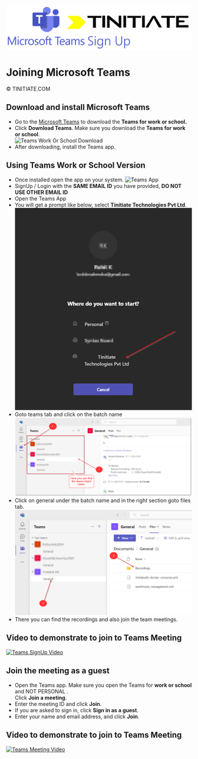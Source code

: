 ![MS Teams Tinitiate Image](./images/ms_teams_tinitiate.png)
# Joining Microsoft Teams
&copy; TINITIATE.COM


## Download and install Microsoft Teams
* Go to the [Microsoft Teams](https://www.microsoft.com/en-us/microsoft-teams/download-app) to download the **Teams for work or school.**
* Click **Download Teams**. Make sure you download the **Teams for work or school**.  
![Teams Work Or School Download](./images/teamsdownload.png)
* After downloading, install the Teams app.

## Using Teams Work or School Version
* Once installed open the app on your system.
![Teams App](./images/onceinstalled.png)
* SignUp / Login with the **SAME EMAIL ID** you have provided, **DO NOT USE OTHER EMAIL ID**
* Open the Teams App
* You will get a prompt like below, select **Tinitiate Technologies Pvt Ltd**.
![Teams Prompt](./images/tinitiate_ms_teams.png)
* Goto teams tab and click on the batch name
![Teams Tab](./images/teams_tab_ms_teams.png)
* Click on general under the batch name and in the right section goto files tab.
![Teams Recordings](./images/file_tab_ms_teams.png)
* There you can find the recordings and also join the team meetings.

## Video to demonstrate to join to Teams Meeting
[![Teams SignUp Video](./images/youtube.png)](https://www.youtube.com/watch?v=tl0o5ehd2-g)

## Join the meeting as a guest
* Open the Teams app. Make sure you open the Teams for **work or school** and NOT PERSONAL .  
Click **Join a meeting**.
* Enter the meeting ID and click **Join**.
* If you are asked to sign in, click **Sign in as a guest**.
* Enter your name and email address, and click **Join**.

## Video to demonstrate to join to Teams Meeting
[![Teams Meeting Video](./images/youtube.png)](https://www.youtube.com/watch?v=tfqcIjc3g94)